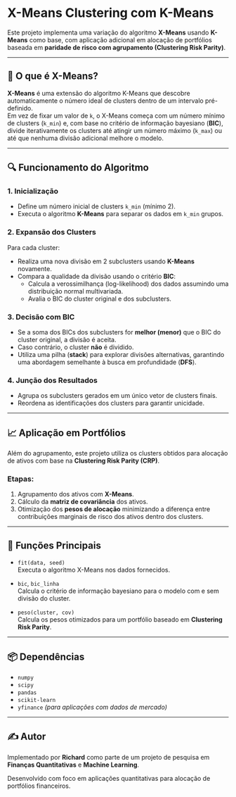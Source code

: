 # X-Means Clustering com K-Means

Este projeto implementa uma variação do algoritmo **X-Means** usando **K-Means** como base, com aplicação adicional em alocação de portfólios baseada em **paridade de risco com agrupamento (Clustering Risk Parity)**.

---

## 🧠 O que é X-Means?

**X-Means** é uma extensão do algoritmo K-Means que descobre automaticamente o número ideal de clusters dentro de um intervalo pré-definido.  
Em vez de fixar um valor de `k`, o X-Means começa com um número mínimo de clusters (`k_min`) e, com base no critério de informação bayesiano (**BIC**), divide iterativamente os clusters até atingir um número máximo (`k_max`) ou até que nenhuma divisão adicional melhore o modelo.

---

## 🔍 Funcionamento do Algoritmo

### 1. Inicialização
- Define um número inicial de clusters `k_min` (mínimo 2).
- Executa o algoritmo **K-Means** para separar os dados em `k_min` grupos.

### 2. Expansão dos Clusters
Para cada cluster:
- Realiza uma nova divisão em 2 subclusters usando **K-Means** novamente.
- Compara a qualidade da divisão usando o critério **BIC**:
  - Calcula a verossimilhança (log-likelihood) dos dados assumindo uma distribuição normal multivariada.
  - Avalia o BIC do cluster original e dos subclusters.

### 3. Decisão com BIC
- Se a soma dos BICs dos subclusters for **melhor (menor)** que o BIC do cluster original, a divisão é aceita.
- Caso contrário, o cluster **não** é dividido.
- Utiliza uma pilha (**stack**) para explorar divisões alternativas, garantindo uma abordagem semelhante à busca em profundidade (**DFS**).

### 4. Junção dos Resultados
- Agrupa os subclusters gerados em um único vetor de clusters finais.
- Reordena as identificações dos clusters para garantir unicidade.

---

## 📈 Aplicação em Portfólios

Além do agrupamento, este projeto utiliza os clusters obtidos para alocação de ativos com base na **Clustering Risk Parity (CRP)**.

### Etapas:
1. Agrupamento dos ativos com **X-Means**.
2. Cálculo da **matriz de covariância** dos ativos.
3. Otimização dos **pesos de alocação** minimizando a diferença entre contribuições marginais de risco dos ativos dentro dos clusters.

---

## 🧩 Funções Principais

- `fit(data, seed)`  
  Executa o algoritmo X-Means nos dados fornecidos.

- `bic`, `bic_linha`  
  Calcula o critério de informação bayesiano para o modelo com e sem divisão do cluster.

- `peso(cluster, cov)`  
  Calcula os pesos otimizados para um portfólio baseado em **Clustering Risk Parity**.

---

## 📦 Dependências

- `numpy`  
- `scipy`  
- `pandas`  
- `scikit-learn`  
- `yfinance` *(para aplicações com dados de mercado)*

---

## ✍️ Autor

Implementado por **Richard** como parte de um projeto de pesquisa em **Finanças Quantitativas** e **Machine Learning**.


Desenvolvido com foco em aplicações quantitativas para alocação de portfólios financeiros.
